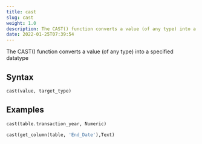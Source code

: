 ```yaml
---
title: cast
slug: cast
weight: 1.0
description: The CAST() function converts a value (of any type) into a specified datatype
date: 2022-01-25T07:39:54
---
```


The CAST() function converts a value (of any type) into a specified datatype

## Syntax
```python
cast(value, target_type)
```

## Examples
```python
cast(table.transaction_year, Numeric)
```
```python
cast(get_column(table, 'End_Date'),Text)
```
